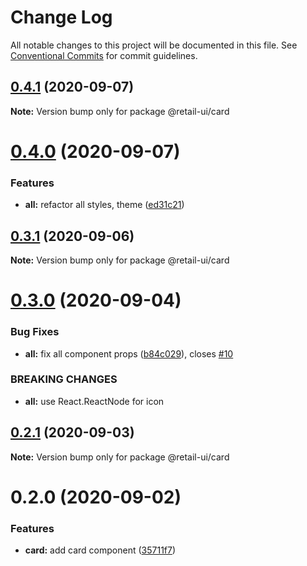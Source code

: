 # Change Log

All notable changes to this project will be documented in this file.
See [Conventional Commits](https://conventionalcommits.org) for commit guidelines.

## [0.4.1](https://github.com/sondh0127/retail-ui/compare/@retail-ui/card@0.4.0...@retail-ui/card@0.4.1) (2020-09-07)

**Note:** Version bump only for package @retail-ui/card

# [0.4.0](https://github.com/sondh0127/retail-ui/compare/@retail-ui/card@0.3.1...@retail-ui/card@0.4.0) (2020-09-07)

### Features

- **all:** refactor all styles, theme ([ed31c21](https://github.com/sondh0127/retail-ui/commit/ed31c219cd925c3f8340066f504f2527a9e911bf))

## [0.3.1](https://github.com/sondh0127/retail-ui/compare/@retail-ui/card@0.3.0...@retail-ui/card@0.3.1) (2020-09-06)

**Note:** Version bump only for package @retail-ui/card

# [0.3.0](https://github.com/sondh0127/retail-ui/compare/@retail-ui/card@0.2.1...@retail-ui/card@0.3.0) (2020-09-04)

### Bug Fixes

- **all:** fix all component props ([b84c029](https://github.com/sondh0127/retail-ui/commit/b84c0296dbb362d1467cb49544bc30493ea6f2c0)), closes [#10](https://github.com/sondh0127/retail-ui/issues/10)

### BREAKING CHANGES

- **all:** use React.ReactNode for icon

## [0.2.1](https://github.com/sondh0127/retail-ui/compare/@retail-ui/card@0.2.0...@retail-ui/card@0.2.1) (2020-09-03)

**Note:** Version bump only for package @retail-ui/card

# 0.2.0 (2020-09-02)

### Features

- **card:** add card component ([35711f7](https://github.com/sondh0127/retail-ui/commit/35711f790c17fba1dd0fab33277d52efa078cc26))
